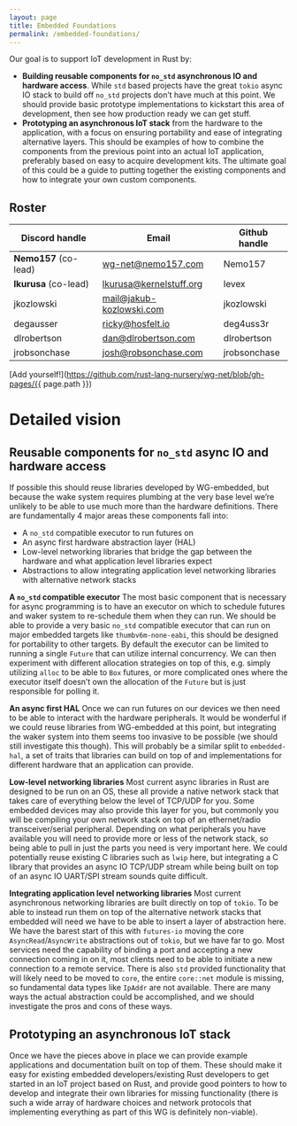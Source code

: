 ```yaml
---
layout: page
title: Embedded Foundations
permalink: /embedded-foundations/
---
```


Our goal is to support IoT development in Rust by:

- **Building reusable components for `no_std` asynchronous IO and hardware access**. While `std` based projects have the great `tokio` async IO stack to build off `no_std` projects don’t have much at this point. We should provide basic prototype implementations to kickstart this area of development, then see how production ready we can get stuff.
- **Prototyping an asynchronous IoT stack** from the hardware to the application, with a focus on ensuring portability and ease of integrating alternative layers. This should be examples of how to combine the components from the previous point into an actual IoT application, preferably based on easy to acquire development kits. The ultimate goal of this could be a guide to putting together the existing components and how to integrate your own custom components.

## Roster

| **Discord handle** | **Email**                | **Github handle** |
| ------------------ | ------------------------ | ----------------- |
| **Nemo157** (co-lead)  | wg-net@nemo157.com       | Nemo157           |
| **lkurusa** (co-lead)  | lkurusa@kernelstuff.org  | levex             |
| jkozlowski         | mail@jakub-kozlowski.com | jkozlowski        |
| degausser          | ricky@hosfelt.io         | deg4uss3r         |
| dlrobertson        | dan@dlrobertson.com      | dlrobertson       |
| jrobsonchase       | josh@robsonchase.com     | jrobsonchase      |

[Add yourself!](https://github.com/rust-lang-nursery/wg-net/blob/gh-pages/{{ page.path }})

# Detailed vision

## Reusable components for `no_std` async IO and hardware access

If possible this should reuse libraries developed by WG-embedded, but because the wake system requires plumbing at the very base level we’re unlikely to be able to use much more than the hardware definitions. There are fundamentally 4 major areas these components fall into:

- A `no_std` compatible executor to run futures on
- An async first hardware abstraction layer (HAL)
- Low-level networking libraries that bridge the gap between the hardware and what application level libraries expect
- Abstractions to allow integrating application level networking libraries with alternative network stacks

**A `no_std` compatible executor**
The most basic component that is necessary for async programming is to have an executor on which to schedule futures and waker system to re-schedule them when they can run. We should be able to provide a very basic `no_std` compatible executor that can run on major embedded targets like `thumbv6m-none-eabi`, this should be designed for portability to other targets.
By default the executor can be limited to running a single `Future` that can utilize internal concurrency. We can then experiment with different allocation strategies on top of this, e.g. simply utilizing `alloc` to be able to `Box` futures, or more complicated ones where the executor itself doesn’t own the allocation of the `Future` but is just responsible for polling it.

**An async first HAL**
Once we can run futures on our devices we then need to be able to interact with the hardware peripherals. It would be wonderful if we could reuse libraries from WG-embedded at this point, but integrating the waker system into them seems too invasive to be possible (we should still investigate this though). This will probably be a similar split to `embedded-hal`, a set of traits that libraries can build on top of and implementations for different hardware that an application can provide.

**Low-level networking libraries**
Most current async libraries in Rust are designed to be run on an OS, these all provide a native network stack that takes care of everything below the level of TCP/UDP for you. Some embedded devices may also provide this layer for you, but commonly you will be compiling your own network stack on top of an ethernet/radio transceiver/serial peripheral. Depending on what peripherals you have available you will need to provide more or less of the network stack, so being able to pull in just the parts you need is very important here.
We could potentially reuse existing C libraries such as `lwip` here, but integrating a C library that provides an async IO TCP/UDP stream while being built on top of an async IO UART/SPI stream sounds quite difficult.

**Integrating application level networking libraries**
Most current asynchronous networking libraries are built directly on top of `tokio`. To be able to instead run them on top of the alternative network stacks that embedded will need we have to be able to insert a layer of abstraction here.
We have the barest start of this with `futures-io` moving the core `AsyncRead`/`AsyncWrite` abstractions out of `tokio`, but we have far to go. Most services need the capability of binding a port and accepting a new connection coming in on it, most clients need to be able to initiate a new connection to a remote service.
There is also `std` provided functionality that will likely need to be moved to `core`, the entire `core::net` module is missing, so fundamental data types like `IpAddr` are not available.
There are many ways the actual abstraction could be accomplished, and we should investigate the pros and cons of these ways.

## **Prototyping an asynchronous IoT stack**

Once we have the pieces above in place we can provide example applications and documentation built on top of them. These should make it easy for existing embedded developers/existing Rust developers to get started in an IoT project based on Rust, and provide good pointers to how to develop and integrate their own libraries for missing functionality (there is such a wide array of hardware choices and network protocols that implementing everything as part of this WG is definitely non-viable).
